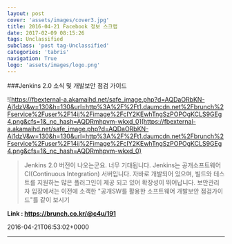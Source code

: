 ```yaml
---
layout: post
cover: 'assets/images/cover3.jpg'
title: 2016-04-21 Facebook 정보 스크랩
date: 2017-02-09 08:15:26
tags: Unclassified
subclass: 'post tag-Unclassified'
categories: 'tabris'
navigation: True
logo: 'assets/images/logo.png'
---
```


###Jenkins 2.0 소식 및 개발보안 점검 가이드

![https://fbexternal-a.akamaihd.net/safe_image.php?d=AQDaORbKN-Aj1dzV&w=130&h=130&url=http%3A%2F%2Ft1.daumcdn.net%2Fbrunch%2Fservice%2Fuser%2F14ij%2Fimage%2FcIY2KEwhTngSzPOPOgKCLS9GEg4.png&cfs=1&_nc_hash=AQDRmhpvm-wkxd_0](https://fbexternal-a.akamaihd.net/safe_image.php?d=AQDaORbKN-Aj1dzV&w=130&h=130&url=http%3A%2F%2Ft1.daumcdn.net%2Fbrunch%2Fservice%2Fuser%2F14ij%2Fimage%2FcIY2KEwhTngSzPOPOgKCLS9GEg4.png&cfs=1&_nc_hash=AQDRmhpvm-wkxd_0)

>Jenkins 2.0 버전이 나오는군요. 너무 기대됩니다. Jenkins는 공개소프트웨어 CI(Continuous Integration) 서버입니다. 자바로 개발되어 있으며,  빌드와 테스트를 지원하는 많은 플러그인이 제공 되고 있어 확장성이 뛰어납니다.  보안관리자 입장에서는 이전에 소객한 "공개SW를 활용한 소프트웨어 개발보안 점검가이드"를 같이 보시기

**Link : <https://brunch.co.kr/@c4u/191>**

2016-04-21T06:53:02+0000

---

